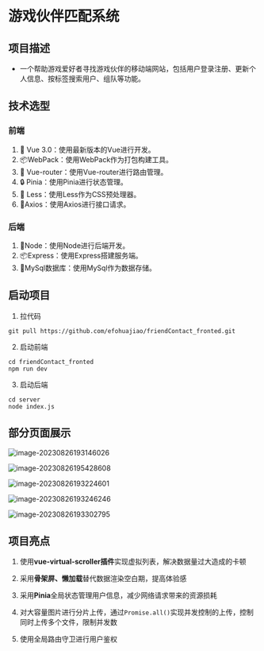 # 游戏伙伴匹配系统

## 项目描述

- 一个帮助游戏爱好者寻找游戏伙伴的移动端网站，包括用户登录注册、更新个人信息、按标签搜索用户、组队等功能。

## 技术选型

### 前端

1. 💚 Vue 3.0：使用最新版本的Vue进行开发。
2. 📦WebPack：使用WebPack作为打包构建工具。
3. 🧰 Vue-router：使用Vue-router进行路由管理。
4. 🔒 Pinia：使用Pinia进行状态管理。
5. 🎨 Less：使用Less作为CSS预处理器。
6. 🎄Axios：使用Axios进行接口请求。

### 后端

1. 💚Node：使用Node进行后端开发。
2. 📦Express：使用Express搭建服务端。
3. 🎈MySql数据库：使用MySql作为数据存储。

## 启动项目

1. 拉代码

`git pull https://github.com/efohuajiao/friendContact_fronted.git`

2. 启动前端

```
cd friendContact_fronted
npm run dev
```

3. 启动后端

```
cd server
node index.js
```

## 部分页面展示
![image-20230826193146026](http://cdn.t-terminal.icu/image-20230826193146026.png)

![image-20230826195428608](http://cdn.t-terminal.icu/image-20230826195428608.png)


![image-20230826193224601](http://cdn.t-terminal.icu/image-20230826193224601.png)


![image-20230826193246246](http://cdn.t-terminal.icu/image-20230826193246246.png)

![image-20230826193302795](http://cdn.t-terminal.icu/image-20230826193302795.png)


## 项目亮点

1. 使用**vue-virtual-scroller插件**实现虚拟列表，解决数据量过大造成的卡顿
2. 采用**骨架屏、懒加载**替代数据渲染空白期，提高体验感
3. 采用**Pinia**全局状态管理用户信息，减少网络请求带来的资源损耗
4. 对大容量图片进行分片上传，通过`Promise.all()`实现并发控制的上传，控制同时上传多个文件，限制并发数

5. 使用全局路由守卫进行用户鉴权
